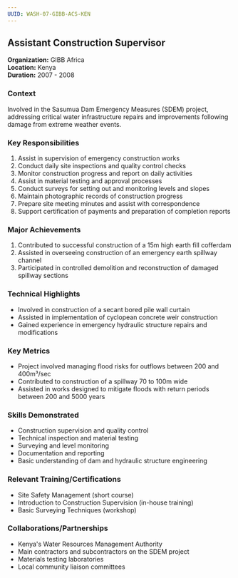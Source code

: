 ```yaml
---
UUID: WASH-07-GIBB-ACS-KEN
---
```


## Assistant Construction Supervisor

**Organization:** GIBB Africa  
**Location:** Kenya  
**Duration:** 2007 - 2008

### Context
Involved in the Sasumua Dam Emergency Measures (SDEM) project, addressing critical water infrastructure repairs and improvements following damage from extreme weather events.

### Key Responsibilities
1. Assist in supervision of emergency construction works
2. Conduct daily site inspections and quality control checks
3. Monitor construction progress and report on daily activities
4. Assist in material testing and approval processes
5. Conduct surveys for setting out and monitoring levels and slopes
6. Maintain photographic records of construction progress
7. Prepare site meeting minutes and assist with correspondence
8. Support certification of payments and preparation of completion reports

### Major Achievements
1. Contributed to successful construction of a 15m high earth fill cofferdam
2. Assisted in overseeing construction of an emergency earth spillway channel
3. Participated in controlled demolition and reconstruction of damaged spillway sections

### Technical Highlights
- Involved in construction of a secant bored pile wall curtain
- Assisted in implementation of cyclopean concrete weir construction
- Gained experience in emergency hydraulic structure repairs and modifications

### Key Metrics
- Project involved managing flood risks for outflows between 200 and 400m³/sec
- Contributed to construction of a spillway 70 to 100m wide
- Assisted in works designed to mitigate floods with return periods between 200 and 5000 years

### Skills Demonstrated
- Construction supervision and quality control
- Technical inspection and material testing
- Surveying and level monitoring
- Documentation and reporting
- Basic understanding of dam and hydraulic structure engineering

### Relevant Training/Certifications
- Site Safety Management (short course)
- Introduction to Construction Supervision (in-house training)
- Basic Surveying Techniques (workshop)

### Collaborations/Partnerships
- Kenya's Water Resources Management Authority
- Main contractors and subcontractors on the SDEM project
- Materials testing laboratories
- Local community liaison committees